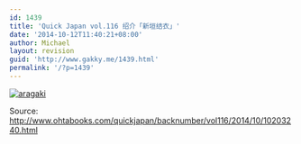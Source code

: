 ```yaml
---
id: 1439
title: 'Quick Japan vol.116 绍介「新垣结衣」'
date: '2014-10-12T11:40:21+08:00'
author: Michael
layout: revision
guid: 'http://www.gakky.me/1439.html'
permalink: '/?p=1439'
---
```


[![aragaki](http://www.yui-aragaki.org/wp-content/uploads/2014/10/aragaki.jpg)](http://www.yui-aragaki.org/wp-content/uploads/2014/10/aragaki.jpg)

Source: <http://www.ohtabooks.com/quickjapan/backnumber/vol116/2014/10/10203240.html>